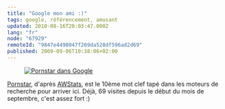 ```yaml
---
title: "Google mon ami :)"
tags: google, référencement, amusant
updated: 2010-08-16T20:03:47.000Z
lang: "fr"
node: "67929"
remoteId: "9847e4498047f269da528df596ad2d69"
published: 2009-09-06T10:38:06+02:00
---
```

<figure class="object-center"><a href="/images/pornstar-dans-google.png"><img loading="lazy" src="/images//pornstar-dans-google.png" alt="Pornstar dans Google">
</a></figure>


[Pornstar](/post/pornstar-or-potato), d'après [AWStats](/post/statistiques-web-avec-awstats-sous-ubuntu-en-mode-cgi), est le 10ème mot clef tapé dans les moteurs de recherche pour arriver ici. Déjà, 69 visites depuis le début du mois de septembre, c'est assez fort :)

